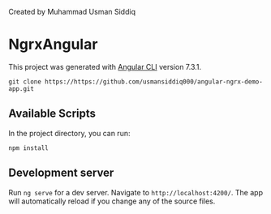 Created by Muhammad Usman Siddiq

# NgrxAngular

This project was generated with [Angular CLI](https://github.com/angular/angular-cli) version 7.3.1.
```
git clone https://https://github.com/usmansiddiq000/angular-ngrx-demo-app.git
```
## Available Scripts

In the project directory, you can run:

`npm install`

## Development server

Run `ng serve` for a dev server. Navigate to `http://localhost:4200/`. The app will automatically reload if you change any of the source files.

